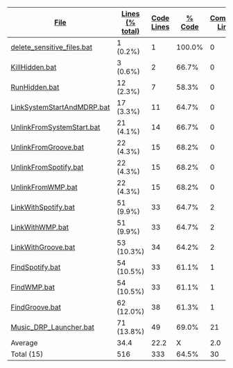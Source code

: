 
|[File](https://github.com/jojo2357/Music-Discord-Rich-Presence/tree/development/statistics%2Fbatch%2Fname_ascending.md%2F)|[Lines (% total)](https://github.com/jojo2357/Music-Discord-Rich-Presence/tree/development/statistics%2Fbatch%2Flines_descending.md%2F)|[Code Lines](https://github.com/jojo2357/Music-Discord-Rich-Presence/tree/development/statistics%2Fbatch%2Fcode_descending.md%2F)|[% Code](https://github.com/jojo2357/Music-Discord-Rich-Presence/tree/development/statistics%2Fbatch%2Fproportion_code_descending.md%2F)|[Comment Lines](https://github.com/jojo2357/Music-Discord-Rich-Presence/tree/development/statistics%2Fbatch%2Fcomments_descending.md%2F)|[% Comment](https://github.com/jojo2357/Music-Discord-Rich-Presence/tree/development/statistics%2Fbatch%2Fproportion_comments_descending.md%2F)|[Blank Lines](https://github.com/jojo2357/Music-Discord-Rich-Presence/tree/development/statistics%2Fbatch%2Fblanks_descending.md%2F)|[% Blank](https://github.com/jojo2357/Music-Discord-Rich-Presence/tree/development/statistics%2Fbatch%2Fproportion_blanks_descending.md%2F)|
| --- | --- | --- | --- | --- | --- | --- | --- |
|[delete_sensitive_files.bat](https://github.com/jojo2357/Music-Discord-Rich-Presence/tree/development/MDRP%2Fbin%2FRelease%2Fdelete_sensitive_files.bat)|1 (0.2%)|1|100.0%|0|0.0%|0|0.0%|
|[KillHidden.bat](https://github.com/jojo2357/Music-Discord-Rich-Presence/tree/development/MDRP%2Fbin%2FRelease%2FKillHidden.bat)|3 (0.6%)|2|66.7%|0|0.0%|1|33.3%|
|[RunHidden.bat](https://github.com/jojo2357/Music-Discord-Rich-Presence/tree/development/MDRP%2Fbin%2FRelease%2FRunHidden.bat)|12 (2.3%)|7|58.3%|0|0.0%|5|41.7%|
|[LinkSystemStartAndMDRP.bat](https://github.com/jojo2357/Music-Discord-Rich-Presence/tree/development/MDRP%2Fbin%2FRelease%2FLinkSystemStartAndMDRP.bat)|17 (3.3%)|11|64.7%|0|0.0%|6|35.3%|
|[UnlinkFromSystemStart.bat](https://github.com/jojo2357/Music-Discord-Rich-Presence/tree/development/MDRP%2Fbin%2FRelease%2FUnlinkFromSystemStart.bat)|21 (4.1%)|14|66.7%|0|0.0%|7|33.3%|
|[UnlinkFromGroove.bat](https://github.com/jojo2357/Music-Discord-Rich-Presence/tree/development/MDRP%2Fbin%2FRelease%2FUnlinkFromGroove.bat)|22 (4.3%)|15|68.2%|0|0.0%|7|31.8%|
|[UnlinkFromSpotify.bat](https://github.com/jojo2357/Music-Discord-Rich-Presence/tree/development/MDRP%2Fbin%2FRelease%2FUnlinkFromSpotify.bat)|22 (4.3%)|15|68.2%|0|0.0%|7|31.8%|
|[UnlinkFromWMP.bat](https://github.com/jojo2357/Music-Discord-Rich-Presence/tree/development/MDRP%2Fbin%2FRelease%2FUnlinkFromWMP.bat)|22 (4.3%)|15|68.2%|0|0.0%|7|31.8%|
|[LinkWithSpotify.bat](https://github.com/jojo2357/Music-Discord-Rich-Presence/tree/development/MDRP%2Fbin%2FRelease%2FLinkWithSpotify.bat)|51 (9.9%)|33|64.7%|2|3.9%|16|31.4%|
|[LinkWithWMP.bat](https://github.com/jojo2357/Music-Discord-Rich-Presence/tree/development/MDRP%2Fbin%2FRelease%2FLinkWithWMP.bat)|51 (9.9%)|33|64.7%|2|3.9%|16|31.4%|
|[LinkWithGroove.bat](https://github.com/jojo2357/Music-Discord-Rich-Presence/tree/development/MDRP%2Fbin%2FRelease%2FLinkWithGroove.bat)|53 (10.3%)|34|64.2%|2|3.8%|17|32.1%|
|[FindSpotify.bat](https://github.com/jojo2357/Music-Discord-Rich-Presence/tree/development/MDRP%2Fbin%2FRelease%2FFindSpotify.bat)|54 (10.5%)|33|61.1%|1|1.9%|20|37.0%|
|[FindWMP.bat](https://github.com/jojo2357/Music-Discord-Rich-Presence/tree/development/MDRP%2Fbin%2FRelease%2FFindWMP.bat)|54 (10.5%)|33|61.1%|1|1.9%|20|37.0%|
|[FindGroove.bat](https://github.com/jojo2357/Music-Discord-Rich-Presence/tree/development/MDRP%2Fbin%2FRelease%2FFindGroove.bat)|62 (12.0%)|38|61.3%|1|1.6%|23|37.1%|
|[Music_DRP_Launcher.bat](https://github.com/jojo2357/Music-Discord-Rich-Presence/tree/development/Music_DRP_Launcher.bat)|71 (13.8%)|49|69.0%|21|29.6%|1|1.4%|
|Average |34.4|22.2|X|2.0|X|10.2|X|
|Total (15)|516|333|64.5%|30| 5.8%|153|29.7%|